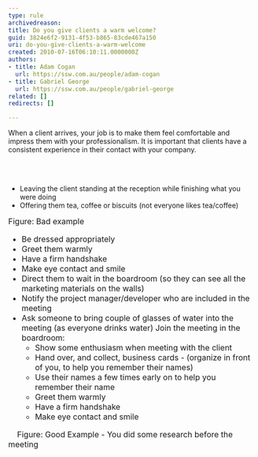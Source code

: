 ```yaml
---
type: rule
archivedreason: 
title: Do you give clients a warm welcome?
guid: 3824e6f2-9131-4f53-b865-83cde467a150
uri: do-you-give-clients-a-warm-welcome
created: 2010-07-16T06:10:11.0000000Z
authors:
- title: Adam Cogan
  url: https://ssw.com.au/people/adam-cogan
- title: Gabriel George
  url: https://ssw.com.au/people/gabriel-george
related: []
redirects: []

---
```



When a client arrives, your job is to make them feel comfortable and impress them with your professionalism. It is important that clients have a consistent experience in their contact with your company. 

<br><excerpt class='endintro'></excerpt><br>

  <ul class="ms-rteCustom-GreyBox">
    <li>Leaving the client standing at the reception while finishing what you were doing </li>
    <li>Offering them tea, coffee or biscuits (not everyone likes tea/coffee) </li>
</ul>
<font class="ms-rteCustom-FigureBad" size="+0">Figure&#58; Bad example <br>
</font><font class="ms-rteCustom-GreyBox" size="+0">
<ul>
    <li>Be dressed appropriately</li>
    <li>Greet them warmly </li>
    <li>Have a firm handshake </li>
    <li>Make eye contact and smile </li>
    <li>Direct them to wait in the boardroom (so they can see all the marketing materials on the walls) </li>
    <li>Notify the project manager/developer who are included in the meeting </li>
    <li>Ask someone to bring couple of glasses of water into the meeting (as everyone drinks water) Join the meeting in the boardroom&#58;
    <ul>
        <li>Show some enthusiasm when meeting with the client </li>
        <li>Hand over, and collect, business cards - (organize in front of you, to help you remember their names) </li>
        <li>Use their names a few times early on to help you remember their name </li>
        <li>Greet them warmly </li>
        <li>Have a firm handshake </li>
        <li>Make eye contact and smile </li>
    </ul>
    </li>
</ul>
&#160;&#160;&#160; </font><font class="ms-rteCustom-FigureGood" size="+0">Figure&#58; Good Example - You did some research before the meeting </font>



